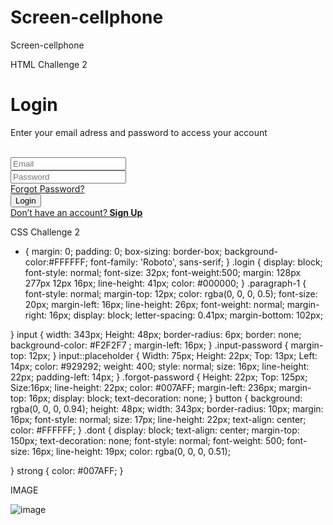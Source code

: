 # Screen-cellphone
 Screen-cellphone
 
 HTML Challenge 2
 
<!DOCTYPE html>
<html lang="pt-br">

<head>
    <meta charset="UTF-8">
    <meta http-equiv="X-UA-Compatible" content="IE=edge">
    <meta name="viewport" content="width=device-width, initial-scale=1.0">
    <link href="./styles.css" rel="stylesheet">
    <link rel="preconnect" href="https://fonts.googleapis.com">
    <link rel="preconnect" href="https://fonts.gstatic.com" crossorigin>
    <link href="https://fonts.googleapis.com/css2?family=Roboto:wght@400;500&display=swap" rel="stylesheet">
    <title>Signin</title>
</head>

<body>
    <div>
        <h1 class="login">Login</h1>
        <p class="paragraph-1">Enter your email adress and password to access your account </p>
        <br>
        <input placeholder="Email" type="email" name="personal-email">
        <br>
        <input class="input-password" placeholder="Password" type="password" name="personal-password">
        <br>
        <a href="" class="forgot-password"> Forgot Password?</a>
        <br>
        <button type="button"> Login</button>
        <br>
        <a class="dont" href="">Don’t have an account?<strong> Sign Up</strong> </a>
    </div>


</body>

</html>

CSS Challenge 2

* {
    margin: 0;
    padding: 0;
    box-sizing: border-box;
    background-color:#FFFFFF;
    font-family: 'Roboto', sans-serif;
}
.login {
    display: block;
    font-style: normal;
    font-size: 32px;
    font-weight:500;
    margin: 128px 277px 12px 16px;
    line-height: 41px;
    color: #000000;
}
.paragraph-1 {
    font-style: normal; 
    margin-top: 12px;
    color: rgba(0, 0, 0, 0.5);
    font-size: 20px;
    margin-left: 16px;
    line-height: 26px;
    font-weight: normal;
    margin-right: 16px;
    display: block;
    letter-spacing: 0.41px;
    margin-bottom: 102px;
   
}
input {
    width: 343px;
    Height: 48px;
    border-radius: 6px;
    border: none;
    background-color: #F2F2F7 ; 
    margin-left: 16px; 
}
.input-password {
    margin-top: 12px;
}
input::placeholder {
    Width: 75px;
    Height: 22px;
    Top: 13px;
    Left: 14px;
    color: #929292;
    weight: 400;
    style: normal;
    size: 16px;
    line-height: 22px;
    padding-left: 14px; 
}
.forgot-password {
    Height: 22px;
    Top: 125px; 
    Size:16px;
    line-height: 22px;
    color: #007AFF;
    margin-left: 236px;
    margin-top: 16px;
    display: block;
    text-decoration: none;
}
button {
    background: rgba(0, 0, 0, 0.94);
    height: 48px;
    width: 343px;
    border-radius: 10px;
    margin: 16px;
    font-style: normal;
    size: 17px;
    line-height: 22px;
    text-align: center;
    color: #FFFFFF;
}
.dont {
    display: block;
    text-align: center;
    margin-top: 150px;
    text-decoration: none;
    font-style: normal;
    font-weight: 500;
    font-size: 16px;
    line-height: 19px;
    color: rgba(0, 0, 0, 0.51);
    
}
strong {
    color: #007AFF;
}

IMAGE

![image](https://user-images.githubusercontent.com/98557510/155897486-b696d4f0-df6e-4178-8ae5-99a1fa34c4b4.png)
